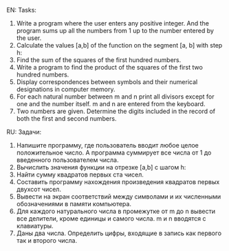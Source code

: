 EN: Tasks:

1. Write a program where the user enters any positive integer. And the program sums up all the numbers from 1 up to the number entered by the user.
2. Calculate the values [а,b] of the function on the segment [a, b] with step h:
3. Find the sum of the squares of the first hundred numbers.
4. Write a program to find the product of the squares of the first two hundred numbers.
5. Display correspondences between symbols and their numerical designations in computer memory.
6. For each natural number between m and n print all divisors except for one and the number itself. m and n are entered from the keyboard.
7. Two numbers are given. Determine the digits included in the record of both the first and second numbers.

RU: Задачи:

1. Напишите программу, где пользователь вводит любое целое положительное число. А программа суммирует все числа от 1 до введенного пользователем числа.
2. Вычислить значения функции на отрезке [а,b] c шагом h:
3. Найти сумму квадратов первых ста чисел.
4. Составить программу нахождения произведения квадратов первых двухсот чисел.
5. Вывести на экран соответствий между символами и их численными обозначениями в памяти компьютера.
6. Для каждого натурального числа в промежутке от m до n вывести все делители, кроме единицы и самого числа. m и n вводятся с клавиатуры.
7. Даны два числа. Определить цифры, входящие в запись как первого так и второго числа.
